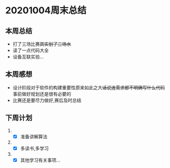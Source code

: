 ﻿# 20201004周末总结

## 本周总结
* 打了三场比赛~~其实划了三场水~~
* 读了一点代码大全
* 设备互联实验...
## 本周感想
* 设计阶段对于软件的构建重要性原来如此之大~~话说连需求都不明确写什么代码~~事前做好规划还是很有必要的
* 比赛还是要尽力做好,赛后及时总结
## 下周计划
1. - [x] 准备讲解算法
2. - [x] 多读书,多学习
3.  - [x] 其他学习有关事项...
